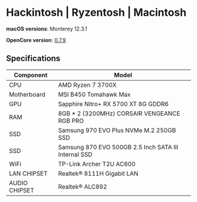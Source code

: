 # Hackintosh | Ryzentosh | Macintosh
**macOS versions**: Monterey 12.3.1

**OpenCore version**: [0.7.9](https://github.com/acidanthera/OpenCorePkg/releases)

## Specifications
| **Component** | **Model** |
| ------------- | --------- |
| CPU | AMD Ryzen 7 3700X |
| Motherboard | MSI B450 Tomahawk Max |
| GPU | Sapphire Nitro+ RX 5700 XT 8G GDDR6 |
| RAM | 8GB * 2 (3200MHz) CORSAIR VENGEANCE RGB PRO |
| SSD | Samsung 970 EVO Plus NVMe M.2 250GB SSD |
| SSD | Samsung 870 EVO 500GB 2.5 Inch SATA III Internal SSD |
| WiFi | TP-Link Archer T2U AC600 |
| LAN CHIPSET | Realtek® 8111H Gigabit LAN |
| AUDIO CHIPSET | Realtek® ALC892 |
